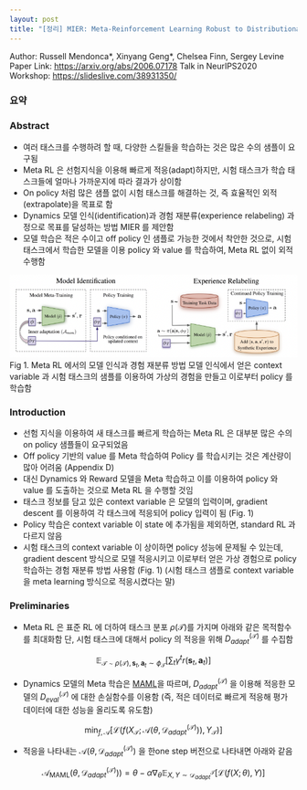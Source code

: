 ```yaml
---
layout: post
title: "[정리] MIER: Meta-Reinforcement Learning Robust to Distributional Shift via Model Identification and Experience Relabeling (ICML Workshop, 2020)"
---
```


Author: Russell Mendonca*, Xinyang Geng*, Chelsea Finn, Sergey Levine
Paper Link: https://arxiv.org/abs/2006.07178
Talk in NeurIPS2020 Workshop: https://slideslive.com/38931350/

### 요약

### Abstract
* 여러 태스크를 수행하려 할 때, 다양한 스킬들을 학습하는 것은 많은 수의 샘플이 요구됨
* Meta RL 은 선험지식을 이용해 빠르게 적응(adapt)하지만, 시험 태스크가 학습 태스크들에 얼마나 가까운지에 따라 결과가 상이함
* On policy 처럼 많은 샘플 없이 시험 태스크를 해결하는 것, 즉 효율적인 외적(extrapolate)을 목표로 함
* Dynamics 모델 인식(identification)과 경험 재분류(experience relabeling) 과정으로 목표를 달성하는 방법 MIER 를 제안함
* 모델 학습은 적은 수이고 off policy 인 샘플로 가능한 것에서 착안한 것으로, 시험 태스크에서 학습한 모델을 이용 policy 와 value 를 학습하여, Meta RL 없이 외적 수행함

![Figure 1](/images/MIER/fig1.png)
Fig 1. Meta RL 에서의 모델 인식과 경험 재분류 방법
모델 인식에서 얻은 context variable 과 시험 태스크의 샘플를 이용하여 가상의 경험을 만들고 이로부터 policy 를 학습함

### Introduction
* 선험 지식을 이용하여 새 태스크를 빠르게 학습하는 Meta RL 은 대부분 많은 수의 on policy 샘플들이 요구되었음
* Off policy 기반의 value 를 Meta 학습하여 Policy 를 학습시키는 것은 계산량이 많아 어려움 (Appendix D)
* 대신 Dynamics 와 Reward 모델을 Meta 학습하고 이를 이용하여 policy 와 value 를 도출하는 것으로 Meta RL 을 수행할 것임
* 태스크 정보를 담고 있은 context variable 은 모델의 입력이며, gradient descent 를 이용하여 각 태스크에 적응되어 policy 입력이 됨 (Fig. 1)
* Policy 학습은 context variable 이 state 에 추가됨을 제외하면, standard RL 과 다르지 않음
* 시험 태스크의 context variable 이 상이하면 policy 성능에 문제될 수 있는데, gradient descent 방식으로 모델 적응시키고 이로부터 얻은 가상 경험으로 policy 학습하는 경험 재분류 방법 사용함 (Fig. 1)
(시험 태스크 샘플로 context variable 을 meta learning 방식으로 적응시켰다는 말)

### Preliminaries
* Meta RL 은 표준 RL 에 더하여 태스크 분포 $\rho(\mathcal{T})$를 가지며 아래와 같은 목적함수를 최대화함
단, 시험 태스크에 대해서 policy 의 적응을 위해 $D_{adapt}^{(\mathcal{T})}$ 를 수집함

$$
\mathbb{E}_{\mathcal{T}\sim\rho(\mathcal{T}),\mathbf{s}_t,\mathbf{a}_t\sim\phi_\mathcal{T}}
[\textstyle\sum_{t}\gamma^tr(\mathbf{s}_t,\mathbf{a}_t)]
$$

* Dynamics 모델의 Meta 학습은 [MAML](https://arxiv.org/abs/1703.03400)을 따르며, $D_{adapt}^{(\mathcal{T})}$ 을 이용해 적응한 모델의 $D_{eval}^{(\mathcal{T})}$ 에 대한 손실함수를 이용함 (즉, 적은 데이터로 빠르게 적응해 평가 데이터에 대한 성능을 올리도록 유도함)

$$
\min_{f,\mathcal{A}}
[\mathcal{L}(f(X_\mathcal{T};
\mathcal{A}(\theta,\mathcal{D}^{(\mathcal{T})}_{adapt})), Y_{\mathcal{T}})]
$$

* 적응을 나타내는 $\mathcal{A}(\theta,\mathcal{D}^{(\mathcal{T})}_{adapt})$ 을 한one step 버전으로 나타내면 아래와 같음

$$
\mathcal{A}_{\text{MAML}}(\theta,\mathcal{D}^{(\mathcal{T})}_{adapt}))=
\theta-\alpha\nabla_\theta\mathbb{E}_{X,Y\sim\mathcal{D}^{\mathcal{T}}_{adapt}}
[\mathcal{L}(f(X;\theta),Y)]
$$
<!--stackedit_data:
eyJoaXN0b3J5IjpbMjA0NzUyNDQsMjA1NzE0NDg0OCwtNjEyOT
k0MzM0XX0=
-->